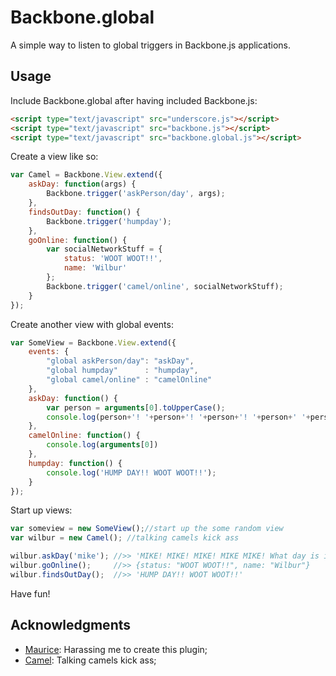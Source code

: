 # Backbone.global

A simple way to listen to global triggers in Backbone.js applications.

## Usage

Include Backbone.global after having included Backbone.js:

```html
<script type="text/javascript" src="underscore.js"></script>
<script type="text/javascript" src="backbone.js"></script>
<script type="text/javascript" src="backbone.global.js"></script>
```

Create a view like so:

```javascript
var Camel = Backbone.View.extend({
    askDay: function(args) { 
        Backbone.trigger('askPerson/day', args);
    },
    findsOutDay: function() { 
        Backbone.trigger('humpday'); 
    },
    goOnline: function() {
        var socialNetworkStuff = {
            status: 'WOOT WOOT!!',
            name: 'Wilbur'
        };
        Backbone.trigger('camel/online', socialNetworkStuff);
    }
});
```

Create another view with global events:

```javascript
var SomeView = Backbone.View.extend({
    events: {
        "global askPerson/day": "askDay",
        "global humpday"      : "humpday",
        "global camel/online" : "camelOnline"
    },
    askDay: function() {
        var person = arguments[0].toUpperCase();
        console.log(person+'! '+person+'! '+person+'! '+person+' '+person+'! What day is it?');
    },
    camelOnline: function() {
        console.log(arguments[0])
    },
    humpday: function() {
        console.log('HUMP DAY!! WOOT WOOT!!');
    }
});
```

Start up views:

```javascript
var someview = new SomeView();//start up the some random view
var wilbur = new Camel(); //talking camels kick ass

wilbur.askDay('mike'); //>> 'MIKE! MIKE! MIKE! MIKE MIKE! What day is it?'
wilbur.goOnline();     //>> {status: "WOOT WOOT!!", name: "Wilbur"}
wilbur.findsOutDay();  //>> 'HUMP DAY!! WOOT WOOT!!'
```

Have fun!

## Acknowledgments

- [Maurice](https://github.com/morficus/): Harassing me to create this plugin;
- [Camel](www.youtube.com/watch?v=kWBhP0EQ1lA): Talking camels kick ass;
